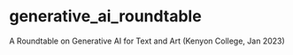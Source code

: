 # generative_ai_roundtable
A Roundtable on Generative AI for Text and Art (Kenyon College, Jan 2023)
